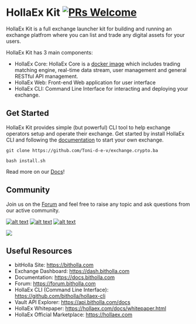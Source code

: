 # HollaEx Kit [![PRs Welcome](https://img.shields.io/badge/PRs-welcome-green.svg)](https://github.com/facebook/create-react-app/pulls)
HollaEx Kit is a full exchange launcher kit for building and running an exchange platfrom where you can list and trade any digital assets for your users.

HollaEx Kit has 3 main components:
- HollaEx Core: HollaEx Core is a [docker image](https://cloud.docker.com/u/bitholla/repository/docker/bitholla/hollaex-core) which includes trading matching engine, real-time data stream, user management and general RESTful API management.
- HollaEx Web: Front-end Web application for user interface
- HollaEx CLI: Command Line Interface for interacting and deploying your exchange.

## Get Started

HollaEx Kit provides simple (but powerful) CLI tool to help exchange operators setup and operate their exchange. Get started by install HollaEx CLI and following the [documentation](https://docs.bitholla.com) to start your own exchange.


```
git clone https://github.com/Toni-d-e-v/exchange.crypto.ba

bash install.sh
```

Read more on our [Docs](https://docs.bitholla.com/hollaex-kit/get-started)!

## Community
Join us on the [Forum](https://forum.bitholla.com) and feel free to raise any topic and ask questions from our active community.


[![alt text][1.2]][1]
[![alt text][2.2]][2]
[![alt text][3.2]][3]
<!-- icons without padding -->

[1.2]: http://i.imgur.com/wWzX9uB.png (twitter icon without padding)
[2.2]: http://i.imgur.com/fep1WsG.png (facebook icon without padding)
[3.2]: http://i.imgur.com/9I6NRUm.png (github icon without padding)

[1]: http://www.twitter.com/bitholla
[2]: http://www.facebook.com/bitholla
[3]: http://www.github.com/bitholla

<a href="https://github.com/bitholla/hollaex-kit/graphs/contributors">
  <img src="https://contributors-img.web.app/image?repo=bitholla/hollaex-kit" />
</a>


## Useful Resources

- bitHolla Site: https://bitholla.com
- Exchange Dashboard: https://dash.bitholla.com
- Documentation: https://docs.bitholla.com
- Forum: https://forum.bitholla.com
- HollaEx CLI (Command Line Interface): https://github.com/bitholla/hollaex-cli
- Vault API Explorer: https://api.bitholla.com/docs
- HollaEx Whitepaper: https://hollaex.com/docs/whitepaper.html
- HollaEx Official Marketplace: https://hollaex.com
